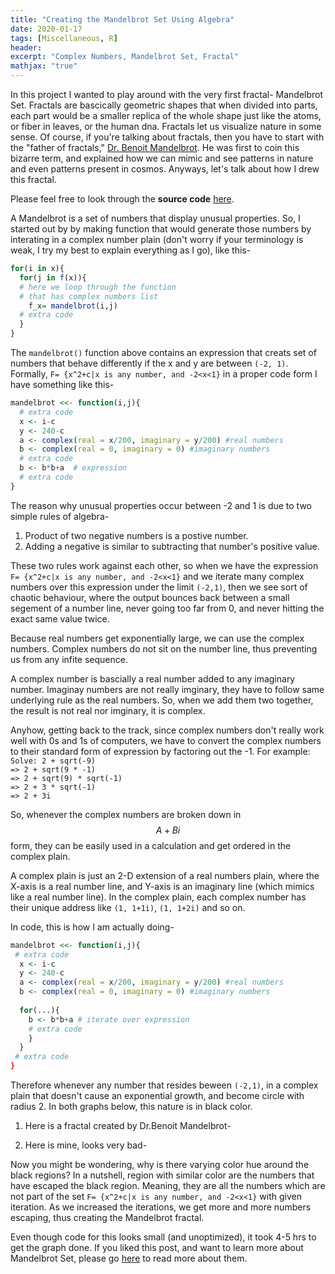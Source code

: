 ```yaml
---
title: "Creating the Mandelbrot Set Using Algebra"
date: 2020-01-17
tags: [Miscellaneous, R]
header:
excerpt: "Complex Numbers, Mandelbrot Set, Fractal"
mathjax: "true"
---
```

In this project I wanted to play around with the very first fractal- Mandelbrot Set. Fractals are bascically geometric shapes that when divided into parts, each part would be a smaller replica of the whole shape just like the atoms, or fiber in leaves, or the human dna. Fractals let us visualize nature in some sense. Of course, if you're talking about fractals, then you have to start with the "father of fractals," [Dr. Benoit Mandelbrot](https://en.wikipedia.org/wiki/Benoit_Mandelbrot#Developing_"fractal_geometry"_and_the_Mandelbrot_set). He was first to coin this bizarre term, and explained how we can mimic and see patterns in nature and even patterns present in cosmos. Anyways, let's talk about how I drew this fractal.

Please feel free to look through the **source code** [here](https://github.com/ToadHanks/Story_de_Hass_Avocados_en_2020).

A Mandelbrot is a set of numbers that display unusual properties. So, I started out by by making function that would generate those numbers by interating in a complex number plain (don't worry if your terminology is weak, I try my best to explain everything as I go), like this-

```r
for(i in x){ 
  for(j in f(x)){
  # here we loop through the function 
  # that has complex numbers list
    f_x= mandelbrot(i,j) 
  # extra code
  }
}
```
The `mandelbrot()` function above contains an expression that creats set of numbers that behave differently if the x and y are between `(-2, 1)`. Formally, `F= {x^2+c|x is any number, and -2<x<1}` in a proper code form I have something like this-

```r
mandelbrot <<- function(i,j){
  # extra code
  x <- i-c 
  y <- 240-c 
  a <- complex(real = x/200, imaginary = y/200) #real numbers
  b <- complex(real = 0, imaginary = 0) #imaginary numbers
  # extra code
  b <- b*b+a  # expression
  # extra code
}
```
The reason why unusual properties occur between -2 and 1 is due to two simple rules of algebra-    
1. Product of two negative numbers is a postive number.
2. Adding a negative is similar to subtracting that number's positive value.    
    
These two rules work against each other, so when we have the expression `F= {x^2+c|x is any number, and -2<x<1}` and we iterate many complex numbers over this expression under the limit `(-2,1)`, then we see sort of chaotic behaviour, where the output bounces back between a small segement of a number line, never going too far from 0, and never hitting the exact same value twice.    

Because real numbers get exponentially large, we can use the complex numbers. Complex numbers do not sit on the number line, thus preventing us from any infite sequence. 

A complex number is bascially a real number added to any imaginary number. Imaginay numbers are not really imginary, they have to follow same underlying rule as the real numbers. So, when we add them two together, the result is not real nor imginary, it is complex. 

Anyhow, getting back to the track, since complex numbers don't really work well with 0s and 1s of computers, we have to convert the complex numbers to their standard form of expression by factoring out the -1.
For example:  
`Solve: 2 + sqrt(-9)`   
`=> 2 + sqrt(9 * -1)`      
`=> 2 + sqrt(9) * sqrt(-1)`    
`=> 2 + 3 * sqrt(-1)`       
`=> 2 + 3i`      

So, whenever the complex numbers are broken down in $$A+Bi$$ form, they can be easily used in a calculation and get ordered in the complex plain.

A complex plain is just an 2-D extension of a real numbers plain, where the X-axis is a real number line, and Y-axis is an imaginary line (which mimics like a real number line). In the complex plain, each complex number has their unique address like `(1, 1+1i)`, `(1, 1+2i)` and so on.

In code, this is how I am actually doing-
```r
mandelbrot <<- function(i,j){
 # extra code
  x <- i-c 
  y <- 240-c 
  a <- complex(real = x/200, imaginary = y/200) #real numbers
  b <- complex(real = 0, imaginary = 0) #imaginary numbers
  
  for(...){
    b <- b*b+a # iterate over expression
    # extra code
    }
  }
 # extra code
}
```
Therefore whenever any number that resides beween `(-2,1)`, in a complex plain that doesn't cause an exponential growth, and become circle with radius 2. In both graphs below, this nature is in black color.  

1. Here is a fractal created by Dr.Benoit Mandelbrot-
   <img src="{{ site.url }}{{ site.baseurl }}/images/mandelbrot/original_fractal.jpg" alt="">

2. Here is mine, looks very bad-
   <img src="{{ site.url }}{{ site.baseurl }}/images/mandelbrot/mandelbrot_bad.png" alt="">

Now you might be wondering, why is there varying color hue around the black regions? In a nutshell, region with similar color are the numbers that have escaped the black region. Meaning, they are all the numbers which are not part of the set 
`F= {x^2+c|x is any number, and -2<x<1}` with given iteration. As we increased the iterations, we get more and more numbers escaping, thus creating the Mandelbrot fractal. 

Even though code for this looks small (and unoptimized), it took 4-5 hrs to get the graph done. If you liked this post, and want to learn more about Mandelbrot Set, please go [here](https://en.wikipedia.org/wiki/Mandelbrot_set) to read more about them.
